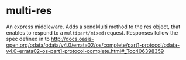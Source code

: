 # multi-res

An express middleware. 
Adds a sendMulti method to the res object, that enables to respond to a `multipart/mixed` request.
Responses follow the spec defined in to http://docs.oasis-open.org/odata/odata/v4.0/errata02/os/complete/part1-protocol/odata-v4.0-errata02-os-part1-protocol-complete.html#_Toc406398359
